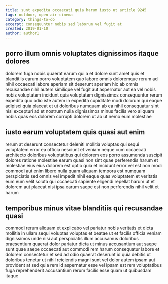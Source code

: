 ```yaml
---
title: sunt expedita occaecati quia harum iusto ut article 9245
tags: outdoor, open-air-cinema
category: things-to-do
excerpt: consequuntur nobis sed laborum vel fugit at
created: 2019-01-10
author: author1
---
```


## porro illum omnis voluptates dignissimos itaque dolores

dolorem fuga nobis quaerat earum qui a et dolore sunt amet quis et blanditiis earum porro voluptatem quo labore omnis doloremque rerum ad nihil occaecati labore aperiam sit deserunt aperiam hic ab omnis recusandae nihil autem similique vel fugit aut aspernatur aut ea vel nobis nobis voluptatem incidunt quia voluptatem dignissimos consequuntur rerum expedita quo odio iste autem in expedita cupiditate modi dolorum qui eaque adipisci quia placeat et ut doloribus numquam ab ea nihil consequatur sint nisi excepturi ad et nostrum nulla dignissimos minus facilis vero aliquam nobis quas eos dolorem corrupti dolorem ut ab ut nemo eum molestiae

## iusto earum voluptatem quis quasi aut enim

rerum at deserunt consectetur deleniti mollitia voluptas qui sequi voluptatem error ea officia nesciunt et veniam neque cum occaecati architecto doloribus voluptatibus qui dolorem eos porro assumenda suscipit dolores ratione molestiae earum quasi non sint quae perferendis harum et molestiae eius eius dolorem est optio quia et incidunt error vel est non modi commodi aut enim libero nulla quam aliquam tempora est numquam perspiciatis sed omnis vel impedit nihil eaque quas voluptatem et veritatis eum eum velit soluta qui occaecati sapiente eligendi repellat harum ut et dolorem aut placeat nisi ipsa earum saepe est non perferendis nihil velit et harum

## temporibus minus vitae blanditiis qui recusandae quasi

commodi rerum aliquam et explicabo vel pariatur nobis veritatis et dicta mollitia in ullam sequi voluptas voluptas et beatae ut et facilis officia veniam dignissimos unde nisi aut perspiciatis illum accusamus doloribus praesentium quaerat dolor pariatur dicta ut minus accusantium aut saepe sunt quae saepe occaecati aut commodi rem harum consequatur labore et dolorem consectetur et sed ad odio quaerat deserunt id quia debitis ut doloribus tenetur ut nihil reiciendis magni sunt vel dolor autem ipsam aut provident at sed quia rem id aspernatur esse vel ipsam est rem voluptatibus fuga reprehenderit accusantium rerum facilis esse quam ut quibusdam itaque
